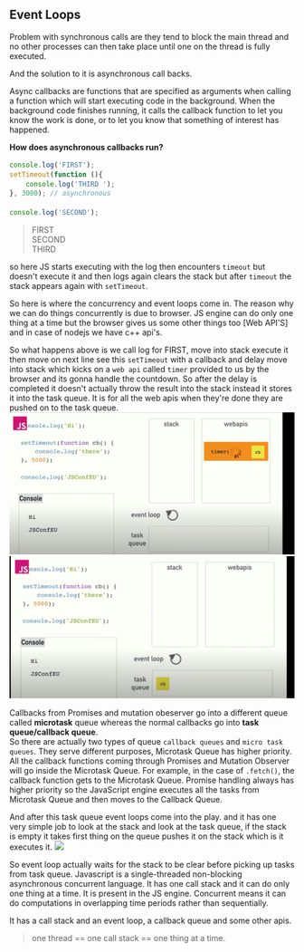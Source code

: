 
## Event Loops
Problem with synchronous calls are they tend to block the main thread and no other processes can then take place until one on the thread is fully executed. 

And the solution to it is asynchronous call backs. 

Async callbacks are functions that are specified as arguments when calling a function which will start executing code in the background. When the background code finishes running, it calls the callback function to let you know the work is done, or to let you know that something of interest has happened.

**How does asynchronous callbacks run?**
```js
console.log('FIRST');
setTimeout(function (){
    console.log('THIRD ');
}, 3000); // asynchronous

console.log('SECOND');
```
> FIRST  
> SECOND   
> THIRD  

so here JS starts executing with the log then encounters ``timeout`` but doesn't execute it and then logs again clears the stack but after ``timeout`` the stack appears again with ``setTimeout``.

So here is where the concurrency and event loops come in. The reason why we can do things concurrently is due to browser. JS engine can do only one thing at a time but the browser gives us some other things too [Web API'S] and in case of nodejs we have c++ api's. 

So what happens above is we call log for FIRST, move into stack execute it then move on next line see this ``setTimeout`` with a callback and delay move into stack which kicks on a ``web api`` called ``timer`` provided to us by the browser and its gonna handle the countdown. So after the delay is completed it doesn't actually throw the result into the stack instead it stores it into the task queue. It is for all the web apis when they're done they are pushed on to the task queue. 
![](../images/core-js-03.png)
![](../images/cor-js-04.png)

Callbacks from Promises and mutation obeserver go into a different queue called **microtask** queue whereas the normal callbacks go into **task queue/callback queue**.   
So there are actually two types of queue ``callback queues`` and ``micro task queues``. They serve different purposes, Microtask Queue has higher priority. All the callback functions coming through Promises and Mutation Observer will go inside the Microtask Queue. For example, in the case of ``.fetch()``, the callback function gets to the Microtask Queue. Promise handling always has higher priority so the JavaScript engine executes all the tasks from Microtask Queue and then moves to the Callback Queue.

And after this task queue event loops come into the play. and it has one very simple job to look at the stack and look at the task queue, if the stack is empty it takes first thing on the queue pushes it on the stack which is it executes it. 
![](../images/coer-js-05.png)

So event loop actually waits for the stack to be clear before picking up tasks from task queue. 
Javascript is a single-threaded non-blocking asynchronous concurrent  language. It has one call stack and it can do only one thing at a time. It is present in the JS engine. 
Concurrent means it can do computations in overlapping time periods rather than sequentially. 

It has a call stack and an event loop, a callback queue and some other apis. 

> one thread == one call stack == one thing at a time.
